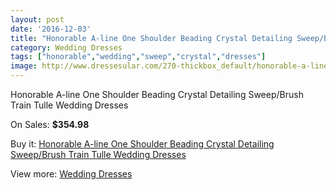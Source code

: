 ```yaml
---
layout: post
date: '2016-12-03'
title: "Honorable A-line One Shoulder Beading Crystal Detailing Sweep/Brush Train Tulle Wedding Dresses"
category: Wedding Dresses
tags: ["honorable","wedding","sweep","crystal","dresses"]
image: http://www.dressesular.com/270-thickbox_default/honorable-a-line-one-shoulder-beading-crystal-detailing-sweep-brush-train-tulle-wedding-dresses.jpg
---
```

Honorable A-line One Shoulder Beading Crystal Detailing Sweep/Brush Train Tulle Wedding Dresses

On Sales: **$354.98**
<a href="https://www.dressesular.com/wedding-dresses/69-honorable-a-line-one-shoulder-beading-crystal-detailing-sweep-brush-train-tulle-wedding-dresses.html"><amp-img layout="responsive" width="600" height="600" src="//www.dressesular.com/270-thickbox_default/honorable-a-line-one-shoulder-beading-crystal-detailing-sweep-brush-train-tulle-wedding-dresses.jpg" alt="Honorable A-line One Shoulder Beading Crystal Detailing Sweep/Brush Train Tulle Wedding Dresses 0" /></a>
<a href="https://www.dressesular.com/wedding-dresses/69-honorable-a-line-one-shoulder-beading-crystal-detailing-sweep-brush-train-tulle-wedding-dresses.html"><amp-img layout="responsive" width="600" height="600" src="//www.dressesular.com/273-thickbox_default/honorable-a-line-one-shoulder-beading-crystal-detailing-sweep-brush-train-tulle-wedding-dresses.jpg" alt="Honorable A-line One Shoulder Beading Crystal Detailing Sweep/Brush Train Tulle Wedding Dresses 1" /></a>
<a href="https://www.dressesular.com/wedding-dresses/69-honorable-a-line-one-shoulder-beading-crystal-detailing-sweep-brush-train-tulle-wedding-dresses.html"><amp-img layout="responsive" width="600" height="600" src="//www.dressesular.com/272-thickbox_default/honorable-a-line-one-shoulder-beading-crystal-detailing-sweep-brush-train-tulle-wedding-dresses.jpg" alt="Honorable A-line One Shoulder Beading Crystal Detailing Sweep/Brush Train Tulle Wedding Dresses 2" /></a>
<a href="https://www.dressesular.com/wedding-dresses/69-honorable-a-line-one-shoulder-beading-crystal-detailing-sweep-brush-train-tulle-wedding-dresses.html"><amp-img layout="responsive" width="600" height="600" src="//www.dressesular.com/271-thickbox_default/honorable-a-line-one-shoulder-beading-crystal-detailing-sweep-brush-train-tulle-wedding-dresses.jpg" alt="Honorable A-line One Shoulder Beading Crystal Detailing Sweep/Brush Train Tulle Wedding Dresses 3" /></a>

Buy it: [Honorable A-line One Shoulder Beading Crystal Detailing Sweep/Brush Train Tulle Wedding Dresses](https://www.dressesular.com/wedding-dresses/69-honorable-a-line-one-shoulder-beading-crystal-detailing-sweep-brush-train-tulle-wedding-dresses.html "Honorable A-line One Shoulder Beading Crystal Detailing Sweep/Brush Train Tulle Wedding Dresses")

View more: [Wedding Dresses](https://www.dressesular.com/3-wedding-dresses "Wedding Dresses")